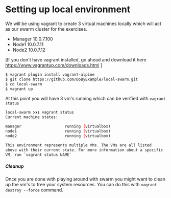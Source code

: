 # Setting up local environment

We will be using vagrant to create 3 virtual machines locally which will act as our swarm cluster for the exercises. 

* Manager 10.0.7.100
* Node1 10.0.7.11
* Node2 10.0.7.12

[If you don't have vagrant installed, go ahead and download it here https://www.vagrantup.com/downloads.html ]


``` bash
$ vagrant plugin install vagrant-alpine
$ git clone https://github.com/DoByExample/local-swarm.git
$ cd local-swarm
$ vagrant up
```

At this point you will have 3 vm's running which can be verified with `vagrant status`

```bash
local-swarm ❯❯❯ vagrant status                                                                                                                               master
Current machine states:

manager                   running (virtualbox)
node1                     running (virtualbox)
node2                     running (virtualbox)

This environment represents multiple VMs. The VMs are all listed
above with their current state. For more information about a specific
VM, run `vagrant status NAME`
```

##### Cleanup

Once you are done with playing around with swarm you might want to clean up the vm's to free your system resources. You can do this with `vagrant destroy --force` command.
